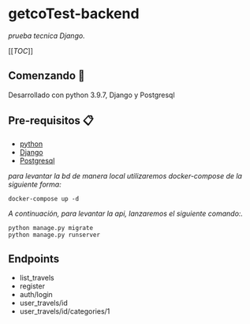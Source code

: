 # getcoTest-backend


_prueba tecnica Django._

[[_TOC_]]

## Comenzando 🚀

Desarrollado con python 3.9.7, Django y Postgresql


## Pre-requisitos 📋
* [python](https://www.python.org/downloads/release/python-390/)
* [Django](https://www.djangoproject.com/download/)
* [Postgresql](https://www.postgresql.org/)


_para levantar la bd de manera local utilizaremos docker-compose de la siguiente forma:_

```
docker-compose up -d
```


_A continuación, para levantar la api, lanzaremos el siguiente comando:._

```
python manage.py migrate
python manage.py runserver
```

## Endpoints

- list_travels
- register
- auth/login
- user_travels/id
- user_travels/id/categories/1


